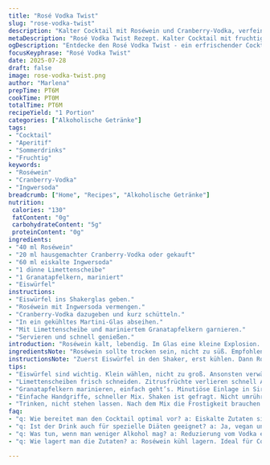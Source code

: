 ```yaml
---
title: "Rosé Vodka Twist"
slug: "rose-vodka-twist"
description: "Kalter Cocktail mit Roséwein und Cranberry-Vodka, verfeinert mit Limettenstreifen und mariniertem Granatapfelkern. Ohne Nüsse, Milchprodukte, Eier und Gluten. Eiskalt serviert. Fruchtige Aromen mit erfrischendem Zitronengeschmack. Einfach im Shaker zubereitet. Elegante Dekoration. Alkoholaromen gut ausbalanciert. Passend für kleine Runden oder als Aperitif. Schnell gemacht, dauert unter 5 Minuten. Alkoholische Zutaten variabel nach Geschmack. Keine besonderen Geräte nötig, nur Shaker und Glas. Kühlschrankkälte empfohlen vor Zubereitung. Leicht variierbar mit Fruchttoppings. Klassiker neu interpretiert. "
metaDescription: "Rosé Vodka Twist Rezept. Kalter Cocktail mit fruchtigen Aromen und erfrischender Limette. Schnell und einfach in 6 Minuten zubereitet."
ogDescription: "Entdecke den Rosé Vodka Twist - ein erfrischender Cocktail mit Limette, Ingwersoda und Grandatapfelkern. Ideal für kleine Runden."
focusKeyphrase: "Rosé Vodka Twist"
date: 2025-07-28
draft: false
image: rose-vodka-twist.png
author: "Marlena"
prepTime: PT6M
cookTime: PT0M
totalTime: PT6M
recipeYield: "1 Portion"
categories: ["Alkoholische Getränke"]
tags:
- "Cocktail"
- "Aperitif"
- "Sommerdrinks"
- "Fruchtig"
keywords:
- "Roséwein"
- "Cranberry-Vodka"
- "Ingwersoda"
breadcrumb: ["Home", "Recipes", "Alkoholische Getränke"]
nutrition: 
 calories: "130"
 fatContent: "0g"
 carbohydrateContent: "5g"
 proteinContent: "0g"
ingredients:
- "40 ml Roséwein"
- "20 ml hausgemachter Cranberry-Vodka oder gekauft"
- "60 ml eiskalte Ingwersoda"
- "1 dünne Limettenscheibe"
- "1 Granatapfelkern, mariniert"
- "Eiswürfel"
instructions:
- "Eiswürfel ins Shakerglas geben."
- "Roséwein mit Ingwersoda vermengen."
- "Cranberry-Vodka dazugeben und kurz schütteln."
- "In ein gekühltes Martini-Glas abseihen."
- "Mit Limettenscheibe und mariniertem Granatapfelkern garnieren."
- "Servieren und schnell genießen."
introduction: "Roséwein kalt, lebendig. Im Glas eine kleine Explosion. Vodka für den Kick. Nicht übertrieben stark. Ingwersoda hell und prickelnd. Limetten am Rand. Fruchtig frisch. Timing entscheidend. Aufmerksamkeit verlangt. Cocktail. Mehr als Mixen. Biografien in Geschmack. Der erste Schluck. Eiskalt. Perfekte Balance. Gleichzeitig. Nicht nur Rosé, nicht nur Vodka. Zusammenspiel, Konzentration. Mariniert, nicht roh. Granatapfelkern anders als üblich. Leidenschaft. Wenig Zutaten, große Wirkung. Feiern, nur kleine Runde. Alles leicht, schnell, einfach. Ohne Schnickschnack. Für Neugierige. Die wollen probieren. Nicht gewönlich. Kein Rezept zum Auswendiglernen. Nein, Augen auf und los. Gäste erstaunen. Schnell. Nur 6 Minuten. Dann. Prost."
ingredientsNote: "Roséwein sollte trocken sein, nicht zu süß. Empfohlen kalt zu lagern. Cranberry-Vodka gern hausgemacht – Einfach Vodka mit getrockneten Cranberries ansetzen, mindestens 24 Stunden. Ingwersoda kann ersetzt werden durch Ginger Beer, je nach Würze. Limettenscheiben frisch schneiden, weil Zitronensaft schnell bitter wird. Granatapfelkern mariniert nicht kompliziert: kurz in Ahornsirup einlegen oder Honig je nach Verfügbarkeit. Eiswürfel nicht zu groß, sonst verwässern sie schnell. Zutaten variierbar. Wer weniger Alkohol mag, weniger Vodka nehmen oder mehr Soda, je nach Geschmack. Dekoration immer frisch, frisch. Glas im Kühlschrank vorkühlen, erleichtert den Genuss. Zutaten einfach, schneller Einkauf. Diesem Drink braucht es keine besonderen Methoden. "
instructionsNote: "Zuerst Eiswürfel in den Shaker, erst kühlen. Dann Roséwein und Ingwersoda einfüllen. Ohne Messen geht’s auch, ungefähre Mengen reichen. Cranberry-Vodka immer zuletzt, leicht schütteln. Nicht zu lange, sonst verwässert es. Umgießen durch Sieb, damit Eis nicht mitkommt. Martini-Glas vorher in Kühlschrank legen. Limettenscheibe vorsichtig an Glasrand setzen, gibt Aroma ab ohne zu Kuchen. Granatapfelkern dient als besonderer Hingucker, leicht süß. Ideal direkt nach dem Mix. Keine extra Pause. Nicht stehenlassen, Geschmack verfliegt oder verliert Frische. Ideal servieren in Party- oder Relax-Settings. Shaken bringt Textur, nicht nur umrühren. Experimentieren mit Zutaten klappt gut. Weniger ist manchmal mehr. Kein Stress, schnell, lecker. "
tips:
- "Eiswürfel sind wichtig. Klein wählen, nicht zu groß. Ansonsten verwässern schnell. Wichtig für den Drink. Kälte sorgt für den perfekten Genuss. Vorbereiten im Kühlschrank. Einfach sein, nicht mühselig. Jede Zutat muss perfekt temperiert sein."
- "Limettenscheiben frisch schneiden. Zitrusfrüchte verlieren schnell Aroma. Vor dem Mixen einlegen. Abrieb hilft beim Geschmack. Limette am Glasrand setzen, bringt Frische. Keine Scheibe weglassen, schick aussieht’s. Anrichten mit einer Idee."
- "Granatapfelkern marinieren, einfach geht’s. Minutiöse Einlage in Sirup. Honig geht auch gut. Variabel gestalten. Schnell mal machen. Bindet den Drink mit fruchtiger Süße. Perfekte Balance, nicht vergessen. Farbe gut für den Look."
- "Einfache Handgriffe, schneller Mix. Shaken ist gefragt. Nicht umrühren, sonst wird es fade. Energie braucht’s für den richtigen Drink. Anspannung braucht’s an dieser Stelle. Alkohol ja, aber nicht übertrieben. Das perfekte Maß halten."
- "Trinken, nicht stehen lassen. Nach dem Mix die Frostigkeit brauchen. Nicht warten, sonst verfliegt die Frische. Servieren in schönem Glas, geht besser. Glas im Kühlschrank kühlen vorher. Wirkung hoch, wenn alles passt."
faq:
- "q: Wie bereitet man den Cocktail optimal vor? a: Eiskalte Zutaten sind das A und O. Vorbereitungen im Kühlschrank machen. Eiswürfel nicht zu groß. Zuerst Shaken, dann servieren."
- "q: Ist der Drink auch für spezielle Diäten geeignet? a: Ja, vegan und ohne Gluten. Keine Nüsse, keine Milchprodukte. Einfach Zutaten, die jeder findet. Alles leicht zu besorgen."
- "q: Was tun, wenn man weniger Alkohol mag? a: Reduzierung vom Vodka einfach machbar. Mehr Ingwersoda dazu. Geschmack ist entscheidend, dann ausprobieren. Konzentration auf Balance wichtig."
- "q: Wie lagert man die Zutaten? a: Roséwein kühl lagern. Ideal für Cocktail, nicht zu warm. Cranberries in Vodka gehen gut, einfach über Nacht ziehen lassen. Halten bis zum Einsatz."

---
```

